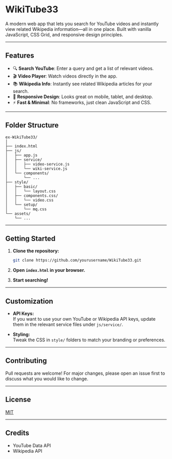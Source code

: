 # WikiTube33

A modern web app that lets you search for YouTube videos and instantly view related Wikipedia information—all in one place. Built with vanilla JavaScript, CSS Grid, and responsive design principles.

---

## Features

- 🔍 **Search YouTube**: Enter a query and get a list of relevant videos.
- 🎬 **Video Player**: Watch videos directly in the app.
- 📚 **Wikipedia Info**: Instantly see related Wikipedia articles for your search.
- 📱 **Responsive Design**: Looks great on mobile, tablet, and desktop.
- ⚡ **Fast & Minimal**: No frameworks, just clean JavaScript and CSS.

---

## Folder Structure

```
ex-WikiTube33/
│
├── index.html
├── js/
│   ├── app.js
│   ├── service/
│   │   ├── video-service.js
│   │   └── wiki-service.js
│   └── components/
│       └── ... 
├── style/
│   ├── basic/
│   │   └── layout.css
│   ├── components.css/
│   │   └── video.css
│   └── setup/
│       └── mq.css
└── assets/
    └── ...
```

---

## Getting Started

1. **Clone the repository:**
   ```sh
   git clone https://github.com/yourusername/WikiTube33.git
   ```

2. **Open `index.html` in your browser.**

3. **Start searching!**

---

## Customization

- **API Keys:**  
  If you want to use your own YouTube or Wikipedia API keys, update them in the relevant service files under `js/service/`.

- **Styling:**  
  Tweak the CSS in `style/` folders to match your branding or preferences.

---

## Contributing

Pull requests are welcome! For major changes, please open an issue first to discuss what you would like to change.

---

## License

[MIT](LICENSE)

---

## Credits

- YouTube Data API
- Wikipedia API